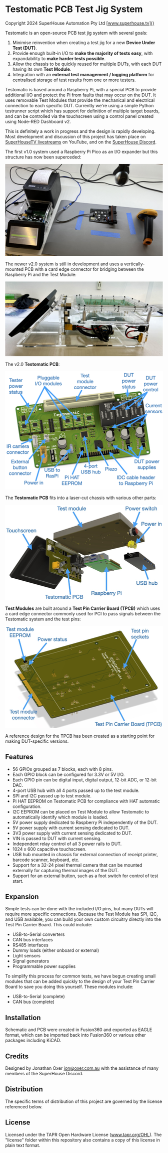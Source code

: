 Testomatic PCB Test Jig System
==============================

Copyright 2024 SuperHouse Automation Pty Ltd  [www.superhouse.tv]()

Testomatic is an open-source PCB test jig system with several goals:

1. Minimise reinvention when creating a test jig for a new **Device
Under Test (DUT)**.
2. Provide enough built-in I/O to **make the majority of tests easy**, with
expandability to **make harder tests possible**.
3. Allow the chassis to be quickly reused for multiple DUTs, with
each DUT having its own **Test Module**.
4. Integration with an **external test management / logging platform** for centralised storage of test results from one or more testers.

Testomatic is based around a Raspberry Pi, with a special PCB to provide additional I/O and protect the Pi from faults that may occur on the DUT. It uses removable Test Modules that provide the mechanical and electrical connection to each specific DUT. Currently we're using a simple Python testrunner script which has support for definition of multiple target boards, and can be controlled via the touchscreen using a control panel created using Node-RED Dashboard v2.

This is definitely a work in progress and the design is rapidly
developing. Most development and discussion of this project has taken
place on [SuperHouseTV livestreams](https://www.youtube.com/superhousetv) on YouTube, and on the [SuperHouse
Discord](https://www.superhouse.tv/discord/).

The first v1.0 system used a Raspberry Pi Pico as an I/O expander but this structure has now been superceded:

![Prototype test jig](Images/Test-jig.jpg)

The newer v2.0 system is still in development and uses a vertically-mounted PCB with a card edge connector for bridging between the Raspberry Pi and the Test Module:

![Testomatic v2.0](Images/Testomatic-v2-side-open.jpg)

The v2.0 **Testomatic PCB**:

![Testomatic PCB annotated](Images/Testomatic-v2_2-PCB-annotated.jpeg)

The **Testomatic PCB** fits into a laser-cut chassis with various other
parts:

![Testomatic structure](Images/Testomatic-structure-annotated.jpeg)

**Test Modules** are built around a **Test Pin Carrier Board (TPCB)** which
uses a card edge connector commonly used for PCI to pass signals
between the Testomatic system and the test pins:

![Test Pin Carrier Board ](Images/Testomatic-TPCB-annotated.jpeg)

A reference design for the TPCB has been created as a starting point for making DUT-specific versions.

## Features
* 56 GPIOs grouped as 7 blocks, each with 8 pins.
* Each GPIO block can be configured for 3.3V or 5V I/O.
* Each GPIO pin can be digital input, digital output, 12-bit ADC, or 12-bit DAC.
* 4-port USB hub with all 4 ports passed up to the test module.
* SPI and I2C passed up to test module.
* Pi HAT EEPROM on Testomatic PCB for compliance with HAT automatic configuration.
* I2C EEPROM can be placed on Test Module to allow Testomatic to automatically identify which module is loaded.
* 5V power supply dedicated to Raspberry Pi independently of the DUT.
* 5V power supply with current sensing dedicated to DUT.
* 3V3 power supply with current sensing dedicated to DUT.
* VIN is passed to DUT with current sensing.
* Independent relay control of all 3 power rails to DUT.
* 1024 x 600 capacitive touchscreen.
* USB hub mounted in chassis for external connection of receipt printer, barcode scanner, keyboard, etc.
* Support for a 32-24 pixel thermal camera that can be mounted externally for capturing thermal images of the DUT.
* Support for an external button, such as a foot switch for control of test start.

## Expansion
Simple tests can be done with the included I/O pins, but many DUTs will require more specific connections. Because the Test Module has SPI, I2C, and USB available, you can build your own custom circuitry directly into the Test Pin Carrier Board. This could include:

* USB-to-Serial converters
* CAN bus interfaces
* RS485 interfaces
* Dummy loads (either onboard or external)
* Light sensors
* Signal generators
* Programmable power supplies

To simplify this process for common tests, we have begun creating small modules that can be added quickly to the design of your Test Pin Carrier Board to save you doing this yourself. These modules include:

 * USB-to-Serial (complete)
 * CAN bus (complete)

## Installation
Schematic and PCB were created in Fusion360 and exported as EAGLE format,
which can be imported back into Fusion360 or various other packages including KiCAD.


## Credits
Designed by Jonathan Oxer <jon@oxer.com.au> with the assistance of many members of the SuperHouse Discord.


## Distribution
The specific terms of distribution of this project are governed by the
license referenced below.


## License
Licensed under the TAPR Open Hardware License (www.tapr.org/OHL).
The "license" folder within this repository also contains a copy of
this license in plain text format.
